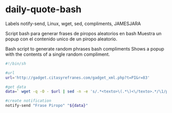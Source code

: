 daily-quote-bash
================
 
Labels
notify-send, Linux, wget, sed, compliments, JAMESJARA

Script bash para generar frases de piropos aleatorios en bash
Muestra un popup con el contenido unico de un piropo aleatorio.

Bash script to generate random phrases bash compliments
Shows a popup with the contents of a single random compliment.

```bash
#!/bin/sh

#url
url='http://gadget.citasyrefranes.com/gadget_xml.php?t=PI&r=83'

#get data
data=` wget -q -O - $url | sed -n -e 's/.*<texto>\(.*\)<\/texto>.*/\1/p'`

#create notification
notify-send "Frase Piropo" "${data}"

```
